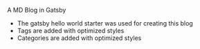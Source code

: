 A MD Blog in Gatsby 

- The gatsby hello world starter was used for creating this blog
- Tags are added with optimized styles
- Categories are added with optimized styles